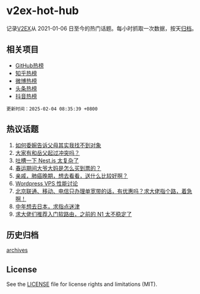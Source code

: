 # v2ex-hot-hub

 记录[V2EX](https://www.v2ex.com/)从 2021-01-06 日至今的热门话题。每小时抓取一次数据，按天[归档](archives)。
 
 ## 相关项目

- [GitHub热榜](https://github.com/it985/github-hot-hub)
- [知乎热榜](https://github.com/it985/zhihu-hot-hub)
- [微博热榜](https://github.com/it985/weibo-hot-hub)
- [头条热榜](https://github.com/it985/toutiao-hot-hub)
- [抖音热榜](https://github.com/it985/douyin-hot-hub)


 `更新时间：2025-02-04 08:35:39 +0800`

## 热议话题

1. [如何委婉告诉父母其实我找不到对象](https://www.v2ex.com/t/1108755)
1. [大家有和岳父起过冲突吗？](https://www.v2ex.com/t/1108777)
1. [吐槽一下 Nest.js 太复杂了](https://www.v2ex.com/t/1108703)
1. [春运期间大爷大妈是怎么买到票的？](https://www.v2ex.com/t/1108708)
1. [亲戚，肺癌晚期，想去看看，送什么比较好啊？](https://www.v2ex.com/t/1108695)
1. [Wordpress VPS 性能讨论](https://www.v2ex.com/t/1108709)
1. [北京联通、移动、电信只办理单宽带的话，有优惠吗？求大佬指个路，着急啊！](https://www.v2ex.com/t/1108699)
1. [中年想去日本，求指点迷津](https://www.v2ex.com/t/1108789)
1. [求大佬们推荐入门软路由，之前的 N1 太不稳定了](https://www.v2ex.com/t/1108722)

## 历史归档

[archives](archives)

## License

See the [LICENSE](LICENSE) file for license rights and limitations (MIT).
